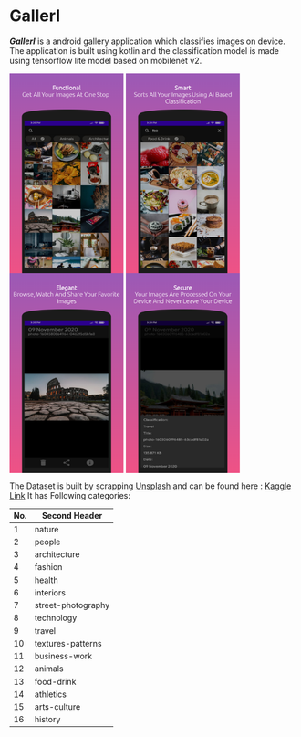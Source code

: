 # GallerI

***GallerI*** is a android gallery application which classifies images on device. The application is built using kotlin and the classification model is made using tensorflow lite model based on mobilenet v2.

<img src="https://github.com/prathameshbhalekar/GallerI/blob/main/Screenshots/screenshot_1.png" align="center"
     alt="Screenshot 1" width="200" height="350">
<img src="https://github.com/prathameshbhalekar/GallerI/blob/main/Screenshots/screenshot_2.png" align="center"
     alt="Screenshot 2" width="200" height="350">
<img src="https://github.com/prathameshbhalekar/GallerI/blob/main/Screenshots/screenshot_3.png" align="center"
     alt="Screenshot 3" width="200" height="350">
<img src="https://github.com/prathameshbhalekar/GallerI/blob/main/Screenshots/screenshot_4.png" align="center"
     alt="Screenshot 4" width="200" height="350">



The Dataset is built by scrapping [Unsplash](https://unsplash.com/) and can be found here : [Kaggle Link](https://www.kaggle.com/prathameshbhalekar/images-scraped-from-unsplash) It has Following categories:

No. | Second Header
------------ | -------------
1 | nature
2 | people
3 | architecture
4 | fashion
5 | health
6 | interiors
7 | street-photography
8 | technology
9 | travel
10 | textures-patterns
11 | business-work
12 | animals
13 | food-drink
14 | athletics
15 | arts-culture
16 | history

